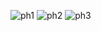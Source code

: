   ![ph1](https://github.com/pranjal3060/FormApp/assets/119282619/26fb6360-9d0f-4f84-a0f4-3ef2717c69ef)
![ph2](https://github.com/pranjal3060/FormApp/assets/119282619/3f6626f3-7a69-4306-bad3-4b927c8a8df5)
![ph3](https://github.com/pranjal3060/FormApp/assets/119282619/54f08a5f-f777-4c73-b0dd-752f527c6d49)
